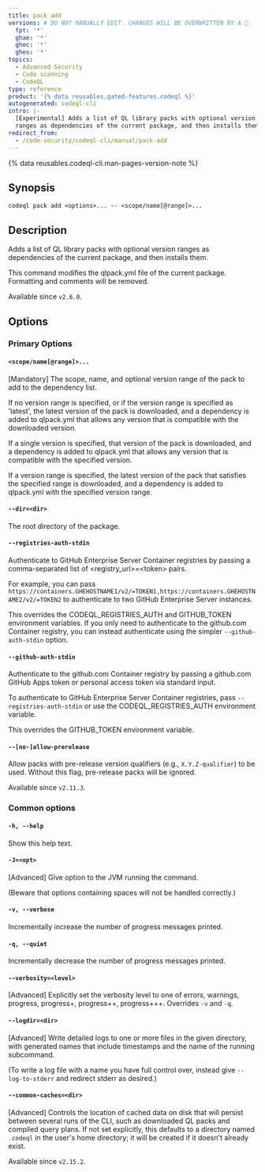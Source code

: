 ```yaml
---
title: pack add
versions: # DO NOT MANUALLY EDIT. CHANGES WILL BE OVERWRITTEN BY A 🤖
  fpt: '*'
  ghae: '*'
  ghec: '*'
  ghes: '*'
topics:
  - Advanced Security
  - Code scanning
  - CodeQL
type: reference
product: '{% data reusables.gated-features.codeql %}'
autogenerated: codeql-cli
intro: |-
  [Experimental] Adds a list of QL library packs with optional version
  ranges as dependencies of the current package, and then installs them.
redirect_from:
  - /code-security/codeql-cli/manual/pack-add
---
```



<!-- Content after this section is automatically generated -->

{% data reusables.codeql-cli.man-pages-version-note %}

## Synopsis

```shell copy
codeql pack add <options>... -- <scope/name[@range]>...
```

## Description

Adds a list of QL library packs with optional version ranges as
dependencies of the current package, and then installs them.

This command modifies the qlpack.yml file of the current package.
Formatting and comments will be removed.

Available since `v2.6.0`.

## Options

### Primary Options

#### `<scope/name[@range]>...`

\[Mandatory] The scope, name, and optional version range of the pack to
add to the dependency list.

If no version range is specified, or if the version range is specified
as 'latest', the latest version of the pack is downloaded, and a
dependency is added to qlpack.yml that allows any version that is
compatible with the downloaded version.

If a single version is specified, that version of the pack is
downloaded, and a dependency is added to qlpack.yml that allows any
version that is compatible with the specified version.

If a version range is specified, the latest version of the pack that
satisfies the specified range is downloaded, and a dependency is added
to qlpack.yml with the specified version range.

#### `--dir=<dir>`

The root directory of the package.

#### `--registries-auth-stdin`

Authenticate to GitHub Enterprise Server Container registries by passing
a comma-separated list of \<registry\_url>=\<token> pairs.

For example, you can pass
`https://containers.GHEHOSTNAME1/v2/=TOKEN1,https://containers.GHEHOSTNAME2/v2/=TOKEN2`
to authenticate to two GitHub Enterprise Server instances.

This overrides the CODEQL\_REGISTRIES\_AUTH and GITHUB\_TOKEN environment
variables. If you only need to authenticate to the github.com Container
registry, you can instead authenticate using the simpler
`--github-auth-stdin` option.

#### `--github-auth-stdin`

Authenticate to the github.com Container registry by passing a
github.com GitHub Apps token or personal access token via standard
input.

To authenticate to GitHub Enterprise Server Container registries, pass
`--registries-auth-stdin` or use the CODEQL\_REGISTRIES\_AUTH environment
variable.

This overrides the GITHUB\_TOKEN environment variable.

#### `--[no-]allow-prerelease`

Allow packs with pre-release version qualifiers (e.g.,
`X.Y.Z-qualifier`) to be used. Without this flag, pre-release packs will
be ignored.

Available since `v2.11.3`.

### Common options

#### `-h, --help`

Show this help text.

#### `-J=<opt>`

\[Advanced] Give option to the JVM running the command.

(Beware that options containing spaces will not be handled correctly.)

#### `-v, --verbose`

Incrementally increase the number of progress messages printed.

#### `-q, --quiet`

Incrementally decrease the number of progress messages printed.

#### `--verbosity=<level>`

\[Advanced] Explicitly set the verbosity level to one of errors,
warnings, progress, progress+, progress++, progress+++. Overrides `-v`
and `-q`.

#### `--logdir=<dir>`

\[Advanced] Write detailed logs to one or more files in the given
directory, with generated names that include timestamps and the name of
the running subcommand.

(To write a log file with a name you have full control over, instead
give `--log-to-stderr` and redirect stderr as desired.)

#### `--common-caches=<dir>`

\[Advanced] Controls the location of cached data on disk that will
persist between several runs of the CLI, such as downloaded QL packs and
compiled query plans. If not set explicitly, this defaults to a
directory named `.codeql` in the user's home directory; it will be
created if it doesn't already exist.

Available since `v2.15.2`.
